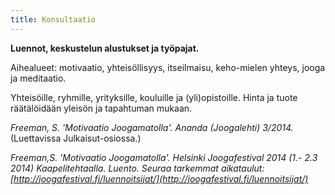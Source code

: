```yaml
---
title: Konsultaatio
---
```


**Luennot, keskustelun alustukset ja työpajat.**

Aihealueet: motivaatio, yhteisöllisyys, itseilmaisu, keho-mielen yhteys, jooga ja meditaatio.

Yhteisöille, ryhmille, yrityksille, kouluille ja (yli)opistoille. Hinta ja tuote räätälöidään yleisön ja tapahtuman mukaan.




*Freeman, S. 'Motivaatio Joogamatolla'. Ananda (Joogalehti) 3/2014.* (Luettavissa Julkaisut-osiossa.)

*Freeman,S. 'Motivaatio Joogamatolla'. Helsinki Joogafestival 2014 (1.- 2.3 2014) Kaapelitehtaalla. Luento. Seuraa tarkemmat aikataulut: [http://joogafestival.fi/luennoitsijat/](http://joogafestival.fi/luennoitsijat/)*
